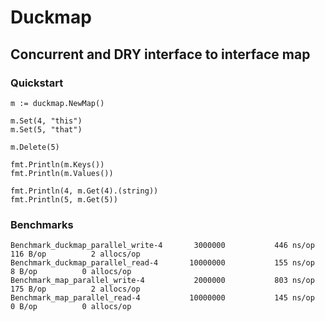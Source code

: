 # Duckmap
## Concurrent and DRY interface to interface map

### Quickstart
```
m := duckmap.NewMap()

m.Set(4, "this")
m.Set(5, "that")

m.Delete(5)

fmt.Println(m.Keys())
fmt.Println(m.Values())

fmt.Println(4, m.Get(4).(string))
fmt.Println(5, m.Get(5))
```

### Benchmarks
```
Benchmark_duckmap_parallel_write-4   	 3000000	       446 ns/op	     116 B/op	       2 allocs/op
Benchmark_duckmap_parallel_read-4    	10000000	       155 ns/op	       8 B/op	       0 allocs/op
Benchmark_map_parallel_write-4       	 2000000	       803 ns/op	     175 B/op	       2 allocs/op
Benchmark_map_parallel_read-4        	10000000	       145 ns/op	       0 B/op	       0 allocs/op
```

